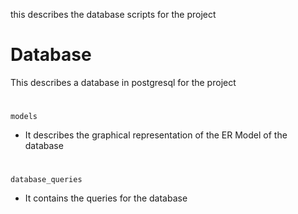 this describes the database scripts for the project
# Database
This describes a database in postgresql for the project

#
`models`

 - It describes the graphical representation of the ER Model of the database

#
`database_queries`

 - It contains the queries for the database